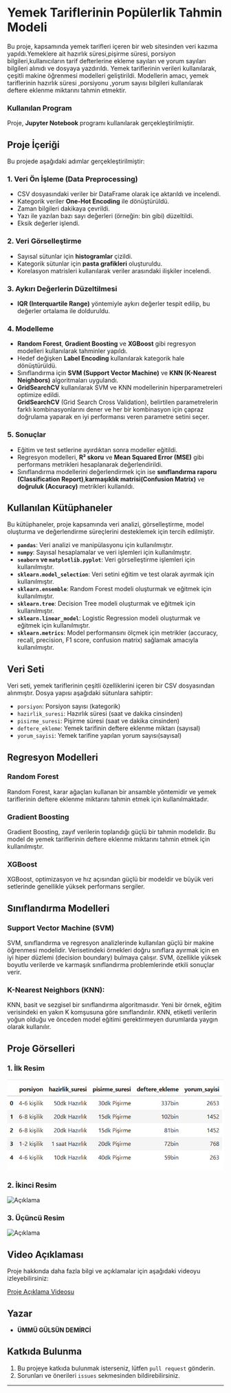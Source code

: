 
# Yemek Tariflerinin Popülerlik Tahmin Modeli

Bu proje, kapsamında yemek tarifleri içeren bir web sitesinden veri kazıma yapıldı.Yemeklere ait hazırlık süresi,pişirme süresi,
porsiyon bilgileri,kullanıcıların tarif defterlerine ekleme sayıları ve yorum sayıları bilgileri alınıdı ve dosyaya yazdırıldı.
Yemek tariflerinin verileri kullanılarak, çeşitli makine öğrenmesi modelleri geliştirildi.
Modellerin amacı, yemek tariflerinin hazırlık süresi ,porsiyonu ,yorum sayısı bilgileri kullanılarak deftere eklenme miktarını tahmin etmektir.

### **Kullanılan Program**  
Proje, **Jupyter Notebook** programı kullanılarak gerçekleştirilmiştir.

## Proje İçeriği

Bu projede aşağıdaki adımlar gerçekleştirilmiştir:

### 1. **Veri Ön İşleme (Data Preprocessing)**  
- CSV dosyasındaki veriler bir DataFrame olarak içe aktarıldı ve incelendi.  
- Kategorik veriler **One-Hot Encoding** ile dönüştürüldü.  
- Zaman bilgileri dakikaya çevrildi.  
- Yazı ile yazılan bazı sayı değerleri (örneğin: bin gibi) düzeltildi.  
- Eksik değerler işlendi.  

### 2. **Veri Görselleştirme**  
- Sayısal sütunlar için **histogramlar** çizildi.  
- Kategorik sütunlar için **pasta grafikleri** oluşturuldu.  
- Korelasyon matrisleri kullanılarak veriler arasındaki ilişkiler incelendi.  

### 3. **Aykırı Değerlerin Düzeltilmesi**  
- **IQR (Interquartile Range)** yöntemiyle aykırı değerler tespit edilip, bu değerler ortalama ile dolduruldu.  

### 4. **Modelleme**  
- **Random Forest**, **Gradient Boosting** ve **XGBoost** gibi regresyon modelleri kullanılarak tahminler yapıldı.  
- Hedef değişken **Label Encoding** kullanılarak kategorik hale dönüştürüldü.  
- Sınıflandırma için **SVM (Support Vector Machine)** ve **KNN (K-Nearest Neighbors)** algoritmaları uygulandı.  
- **GridSearchCV** kullanılarak SVM ve KNN modellerinin hiperparametreleri optimize edildi.  
**GridSearchCV** (Grid Search Cross Validation), belirtilen parametrelerin farklı kombinasyonlarını dener ve her bir kombinasyon için çapraz doğrulama yaparak en iyi performansı veren parametre setini seçer.  

### 5. **Sonuçlar**  
- Eğitim ve test setlerine ayırdıktan sonra modeller eğitildi.  
- Regresyon modelleri, **R² skoru** ve **Mean Squared Error (MSE)** gibi performans metrikleri hesaplanarak değerlendirildi.  
- Sınıflandırma modellerini değerlendirmek için ise **sınıflandırma raporu (Classification Report)**,**karmaşıklık matrisi(Confusion Matrix)** ve **doğruluk (Accuracy)** metrikleri kullanıldı.
## Kullanılan Kütüphaneler
Bu kütüphaneler, proje kapsamında veri analizi, görselleştirme, model oluşturma ve değerlendirme süreçlerini desteklemek için tercih edilmiştir.
 
- **`pandas`**: Veri analizi ve manipülasyonu için kullanılmıştır.  
- **`numpy`**: Sayısal hesaplamalar ve veri işlemleri için kullanılmıştır.  
- **`seaborn` ve `matplotlib.pyplot`**: Veri görselleştirme işlemleri için kullanılmıştır.  
- **`sklearn.model_selection`**: Veri setini eğitim ve test olarak ayırmak için kullanılmıştır.  
- **`sklearn.ensemble`**: Random Forest modeli oluşturmak ve eğitmek için kullanılmıştır.  
- **`sklearn.tree`**: Decision Tree modeli oluşturmak ve eğitmek için kullanılmıştır.  
- **`sklearn.linear_model`**: Logistic Regression modeli oluşturmak ve eğitmek için kullanılmıştır.  
- **`sklearn.metrics`**: Model performansını ölçmek için metrikler (accuracy, recall, precision, F1 score, confusion matrix) sağlamak amacıyla kullanılmıştır.  

## Veri Seti

Veri seti, yemek tariflerinin çeşitli özelliklerini içeren bir CSV dosyasından alınmıştır. Dosya yapısı aşağıdaki sütunlara sahiptir:

- `porsiyon`: Porsiyon sayısı (kategorik)
- `hazirlik_suresi`: Hazırlık süresi (saat ve dakika cinsinden)
- `pisirme_suresi`: Pişirme süresi (saat ve dakika cinsinden)
- `deftere_ekleme`: Yemek tarifinin deftere eklenme miktarı (sayısal)
- `yorum_sayisi`: Yemek tarifine yapılan yorum sayısı(sayısal)


## Regresyon Modelleri

### Random Forest

Random Forest, karar ağaçları kullanan bir ansamble yöntemidir ve yemek tariflerinin deftere eklenme miktarını tahmin etmek için kullanılmaktadır.

### Gradient Boosting

Gradient Boosting, zayıf verilerin toplandığı güçlü bir tahmin modelidir. Bu model de yemek tariflerinin deftere eklenme miktarını 
tahmin etmek için kullanılmıştır.

### XGBoost

XGBoost, optimizasyon ve hız açısından güçlü bir modeldir ve büyük veri setlerinde genellikle yüksek performans sergiler.
## Sınıflandırma Modelleri

### Support Vector Machine (SVM)  
SVM, sınıflandırma ve regresyon analizlerinde kullanılan güçlü bir makine öğrenmesi modelidir. Verisetindeki örnekleri doğru sınıflara ayırmak için en iyi hiper düzlemi (decision boundary) bulmaya çalışır. SVM, özellikle yüksek boyutlu verilerde ve karmaşık sınıflandırma problemlerinde etkili sonuçlar verir.

### K-Nearest Neighbors (KNN): 
KNN, basit ve sezgisel bir sınıflandırma algoritmasıdır. Yeni bir örnek, eğitim verisindeki en yakın K komşusuna göre sınıflandırılır. KNN, etiketli verilerin yoğun olduğu ve önceden model eğitimi gerektirmeyen durumlarda yaygın olarak kullanılır.



## Proje Görselleri

### 1. İlk Resim
![Veri Setinin Orijinali](images/orjinalveriseti.PNG)

### 2. İkinci Resim
![Açıklama](images/image2.jpg)

### 3. Üçüncü Resim
![Açıklama](images/image3.png)




## Video Açıklaması

Proje hakkında daha fazla bilgi ve açıklamalar için aşağıdaki videoyu izleyebilirsiniz:

[Proje Açıklama Videosu](https://youtu.be/WG8RXuxuVGE)

## Yazar

- **ÜMMÜ GÜLSÜN DEMİRCİ**


## Katkıda Bulunma

1. Bu projeye katkıda bulunmak isterseniz, lütfen `pull request` gönderin.
2. Sorunları ve önerileri `issues` sekmesinden bildirebilirsiniz.

---



